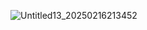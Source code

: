 
![Untitled13_20250216213452](https://github.com/user-attachments/assets/7fabd238-0f7c-41f5-ac7c-f41143bcc3ac)
